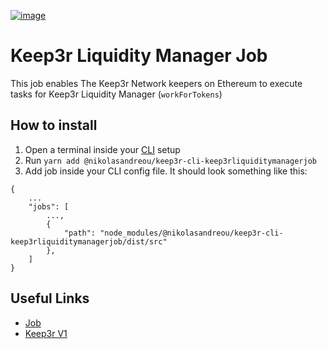 [![image](https://img.shields.io/npm/v/@nikolasandreou/keep3r-cli-keep3rliquiditymanagerjob.svg?style=flat-square)](https://www.npmjs.org/package/@mushroomsfi/keep3r-cli-job)

# Keep3r Liquidity Manager Job

This job enables The Keep3r Network keepers on Ethereum to execute tasks for Keep3r Liquidity Manager (`workForTokens`)

## How to install

1. Open a terminal inside your [CLI](https://github.com/keep3r-network/cli) setup
2. Run `yarn add @nikolasandreou/keep3r-cli-keep3rliquiditymanagerjob`
3. Add job inside your CLI config file. It should look something like this:
```
{
    ...
    "jobs": [
        ...,
        {
            "path": "node_modules/@nikolasandreou/keep3r-cli-keep3rliquiditymanagerjob/dist/src"
        },
    ]
}
```
## Useful Links

* [Job](https://etherscan.io/address/0x7E0Cc5edF2DD01FC543D698b7E00ff54c6c39085)
* [Keep3r V1](https://etherscan.io/address/0x1ceb5cb57c4d4e2b2433641b95dd330a33185a44)